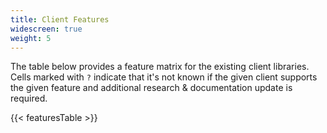 ```yaml
---
title: Client Features
widescreen: true
weight: 5
---
```


The table below provides a feature matrix for the existing client libraries. Cells marked with `?` indicate that it's not known if the given client supports the given feature and additional research & documentation update is required.

{{< featuresTable >}}
